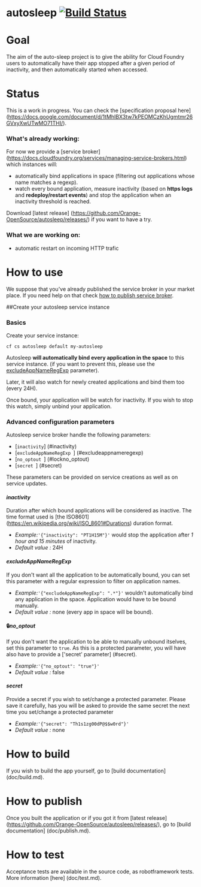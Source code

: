 # autosleep [![Build Status](https://travis-ci.org/Orange-OpenSource/autosleep.svg?branch=develop)](https://travis-ci.org/Orange-OpenSource/autosleep)

# Goal
The aim of the auto-sleep project is to give the ability for Cloud Foundry users to automatically have their app stopped after a given period of inactivity, and then automatically started when accessed.

# Status
This is a work in progress. 
You can check the [specification proposal here] (https://docs.google.com/document/d/1tMhIBX3tw7kPEOMCzKhUgmtmr26GVxyXwUTwMO71THI/).

### What's already working:
For now we provide a [service broker] (https://docs.cloudfoundry.org/services/managing-service-brokers.html) which instances will:
* automatically bind applications in space (filtering out applications whose name matches a regexp).
* watch every bound application, measure inactivity (based on **https logs** and **redeploy/restart events**) and stop the application when an inactivity threshold is reached.

Download [latest release] (https://github.com/Orange-OpenSource/autosleep/releases/) if you want to have a try.

### What we are working on:
* automatic restart on incoming HTTP trafic

# How to use
We suppose that you've already published the service broker in your market place. If you need help on that check [how to publish service broker](doc/publish.md).

##Create your autosleep service instance

### Basics
Create your service instance: 
```
cf cs autosleep default my-autosleep
```

Autosleep **will automatically bind every application in the space** to this service instance. (if you want to prevent this, please use the [excludeAppNameRegExp](#excludeappnameregexp) parameter).

Later, it will also watch for newly created applications and bind them too (every 24H). 

Once bound, your application will be watch for inactivity. If you wish to stop this watch, simply unbind your application.

### Advanced configuration parameters
Autosleep service broker handle the following parameters: 

- [```inactivity```] (#inactivity)
- [```excludeAppNameRegExp ```] (#excludeappnameregexp)
- [```no_optout ```] (#lockno_optout)
- [```secret ```] (#secret)

These parameters can be provided on service creations as well as on service updates. 

#### *inactivity* 
Duration after which bound applications will be considered as inactive. The time format used is [the ISO8601] (https://en.wikipedia.org/wiki/ISO_8601#Durations) duration format.

- *Example:*```'{"inactivity": "PT1H15M"}'``` 
 would stop the application after *1 hour and 15 minutes* of inactivity.
- *Default value :*  24H

#### *excludeAppNameRegExp* 
If you don't want all the application to be automatically bound, you can set this parameter with a regular expression to filter on application names.

- *Example:*```'{"excludeAppNameRegExp": ".*"}'``` 
 wouldn't automatically bind any application in the space. Application would have to be bound manually.
- *Default value :*  none (every app in space will be bound).


#### :lock:*no_optout* 
If you don't want the application to be able to manually unbound itselves, set this parameter to ``true``. As this is a protected parameter, you will have also have to provide a ['secret' parameter] (#secret). 

- *Example:*```'{"no_optout": "true"}'``` 
- *Default value :* false

#### *secret*
Provide a secret if you wish to set/change a protected parameter. Please save it carefully, has you will be asked to provide the same secret the next time you set/change a protected parameter

- *Example:*```'{"secret": "Th1s1zg00dP@$$w0rd"}'``` 
- *Default value :* none



# How to build
If you wish to build the app yourself, go to [build documentation] (doc/build.md).

# How to publish
Once you built the application or if you got it from [latest release] (https://github.com/Orange-OpenSource/autosleep/releases/), go to [build documentation] (doc/publish.md).

# How to test
Acceptance tests are available in the source code, as robotframework tests. More information [here] (doc/test.md).

